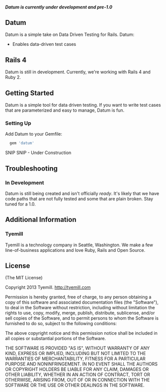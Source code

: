 ##### Datum is currently under development and pre-1.0

## Datum

Datum is a simple take on Data Driven Testing for Rails. Datum:

* Enables data-driven test cases

## Rails 4

Datum is still in development. Currently, we're working with Rails 4 and Ruby 2. 

## Getting Started

Datum is a simple tool for data driven testing. If you want to write test cases that are parameterized and easy to manage, Datum is fun.

### Setting Up

Add Datum to your Gemfile:

```ruby
  gem 'datum'
```

SNIP SNIP - Under Construction

## Troubleshooting

### In Development
Datum is still being created and isn't officially *ready*. It's likely that we have code paths that are not fully tested and some that are plain broken. Stay tuned for a 1.0.

## Additional Information

### Tyemill
Tyemill is a technology company in Seattle, Washington. We make a few line-of-business applications and love Ruby, Rails and Open Source.

## License
(The MIT License)

Copyright 2013 Tyemill. http://tyemill.com

Permission is hereby granted, free of charge, to any person obtaining a copy of this software and associated documentation files (the "Software"), to deal in the Software without restriction, including without limitation the rights to use, copy, modify, merge, publish, distribute, sublicense, and/or sell copies of the Software, and to permit persons to whom the Software is furnished to do so, subject to the following conditions:

The above copyright notice and this permission notice shall be included in all copies or substantial portions of the Software.

THE SOFTWARE IS PROVIDED "AS IS", WITHOUT WARRANTY OF ANY KIND, EXPRESS OR IMPLIED, INCLUDING BUT NOT LIMITED TO THE WARRANTIES OF MERCHANTABILITY, FITNESS FOR A PARTICULAR PURPOSE AND NONINFRINGEMENT. IN NO EVENT SHALL THE AUTHORS OR COPYRIGHT HOLDERS BE LIABLE FOR ANY CLAIM, DAMAGES OR OTHER LIABILITY, WHETHER IN AN ACTION OF CONTRACT, TORT OR OTHERWISE, ARISING FROM, OUT OF OR IN CONNECTION WITH THE SOFTWARE OR THE USE OR OTHER DEALINGS IN THE SOFTWARE.